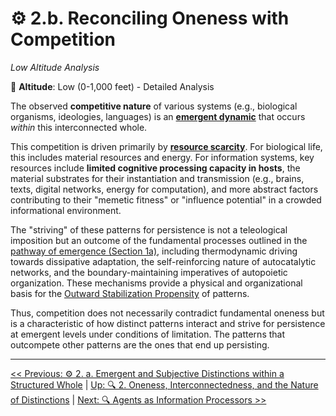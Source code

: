 # ⚙️ 2.b. Reconciling Oneness with Competition
*Low Altitude Analysis*

📍 **Altitude**: Low (0-1,000 feet) - Detailed Analysis

The observed **competitive nature** of various systems (e.g., biological organisms, ideologies, languages) is an [**emergent dynamic**](../glossary/E.md#emergent-property) that occurs *within* this interconnected whole.

This competition is driven primarily by [**resource scarcity**](../glossary/R.md#resource-scarcity). For biological life, this includes material resources and energy. For information systems, key resources include **limited cognitive processing capacity in hosts**, the material substrates for their instantiation and transmission (e.g., brains, texts, digital networks, energy for computation), and more abstract factors contributing to their "memetic fitness" or "influence potential" in a crowded informational environment.

The "striving" of these patterns for persistence is not a teleological imposition but an outcome of the fundamental processes outlined in the [pathway of emergence (Section 1a)](../01-pattern-realism/1a-pathway-emergence.md), including thermodynamic driving towards dissipative adaptation, the self-reinforcing nature of autocatalytic networks, and the boundary-maintaining imperatives of autopoietic organization. These mechanisms provide a physical and organizational basis for the [Outward Stabilization Propensity](../glossary/O.md#outward-stabilization-propensity) of patterns.

Thus, competition does not necessarily contradict fundamental oneness but is a characteristic of how distinct patterns interact and strive for persistence at emergent levels under conditions of limitation. The patterns that outcompete other patterns are the ones that end up persisting.

---
[<< Previous: ⚙️ 2. a. Emergent and Subjective Distinctions within a Structured Whole](2a-emergent-subjective-distinctions.md) | [Up: 🔍 2. Oneness, Interconnectedness, and the Nature of Distinctions](2-oneness-interconnectedness.md) | [Next: 🔍 Agents as Information Processors >>](../03-agents-as-information-processors/3-agents-as-information-processors.md)
